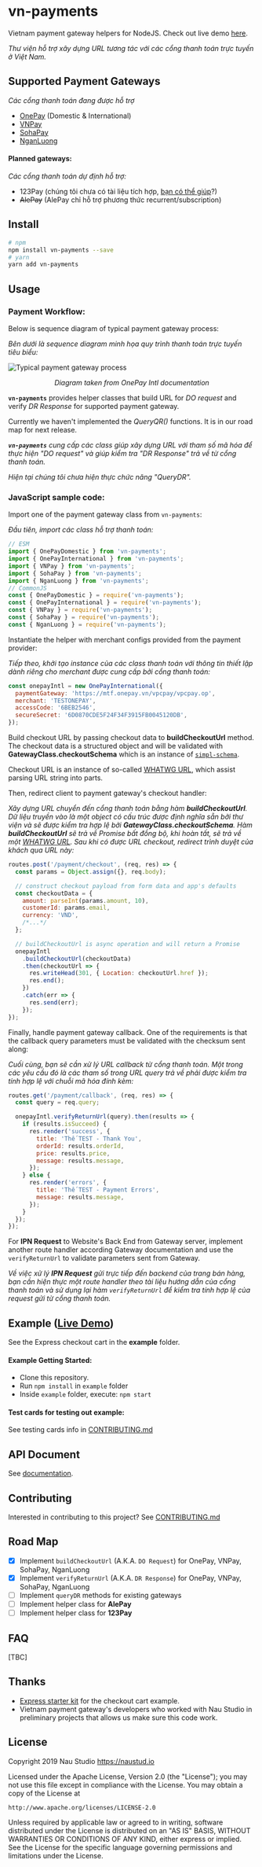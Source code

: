# vn-payments
Vietnam payment gateway helpers for NodeJS. Check out live demo [here](https://vn-payments-demo.now.sh).

_Thư viện hỗ trợ xây dựng URL tương tác với các cổng thanh toán trực tuyến ở Việt Nam._

## Supported Payment Gateways

_Các cổng thanh toán đang được hỗ trợ_

* [OnePay](http://onepay.com.vn/) (Domestic & International)
* [VNPay](https://vnpay.vn/)
* [SohaPay](https://sohapay.vn/)
* [NganLuong](https://www.nganluong.vn/nganluong/home.html)

#### Planned gateways:

_Các cổng thanh toán dự định hỗ trợ:_

* 123Pay (chúng tôi chưa có tài liệu tích hợp, [bạn có thể giúp](https://github.com/naustudio/node-vn-payments/blob/master/CONTRIBUTING.md#add-more-payment-gateway)?)
* ~~AlePay~~ (AlePay chỉ hỗ trợ phương thức recurrent/subscription)

## Install

```sh
# npm
npm install vn-payments --save
# yarn
yarn add vn-payments
```
## Usage

### Payment Workflow:

Below is sequence diagram of typical payment gateway process:

_Bên dưới là sequence diagram minh họa quy trình thanh toán trực tuyến tiêu biểu:_

![Typical payment gateway process](https://raw.githubusercontent.com/naustudio/node-vn-payments/master/docs/payment-gateway-process.jpg)

<p align="center"><em>Diagram taken from OnePay Intl documentation</em></p>

**`vn-payments`** provides helper classes that build URL for _DO request_ and verify _DR Response_ for supported payment gateway.

Currently we haven't implemented the _QueryQR()_ functions. It is in our road map for next release.

_**`vn-payments`** cung cấp các class giúp xây dựng URL với tham số mã hóa để thực hiện "DO request" và
giúp kiểm tra "DR Response" trả về từ cổng thanh toán._

_Hiện tại chúng tôi chưa hiện thực chức năng "QueryDR"._

### JavaScript sample code:

Import one of the payment gateway class from `vn-payments`:

_Đầu tiên, import các class hỗ trợ thanh toán:_

```js
// ESM
import { OnePayDomestic } from 'vn-payments';
import { OnePayInternational } from 'vn-payments';
import { VNPay } from 'vn-payments';
import { SohaPay } from 'vn-payments';
import { NganLuong } from 'vn-payments';
// CommonJS
const { OnePayDomestic } = require('vn-payments');
const { OnePayInternational } = require('vn-payments');
const { VNPay } = require('vn-payments');
const { SohaPay } = require('vn-payments');
const { NganLuong } = require('vn-payments');
```

Instantiate the helper with merchant configs provided from the payment provider:

_Tiếp theo, khởi tạo instance của các class thanh toán với thông tin thiết lập dành riêng cho merchant
được cung cấp bởi cổng thanh toán:_

```js
const onepayIntl = new OnePayInternational({
  paymentGateway: 'https://mtf.onepay.vn/vpcpay/vpcpay.op',
  merchant: 'TESTONEPAY',
  accessCode: '6BEB2546',
  secureSecret: '6D0870CDE5F24F34F3915FB0045120DB',
});
```

Build checkout URL by passing checkout data to **buildCheckoutUrl** method. The checkout data is a structured object and will be validated with **GatewayClass.checkoutSchema** which is an instance of [`simpl-schema`](https://github.com/aldeed/simple-schema-js).

Checkout URL is an instance of so-called [WHATWG URL](https://nodejs.org/api/url.html#url_url), which assist parsing URL string into parts.

Then, redirect client to payment gateway's checkout handler:

_Xây dựng URL chuyển đến cổng thanh toán bằng hàm **buildCheckoutUrl**. Dữ liệu truyền vào là một object có cấu trúc được định nghĩa sẵn bởi thư viện và sẽ được kiểm tra hợp lệ bởi **GatewayClass.checkoutSchema**. Hàm **buildCheckoutUrl** sẽ trả về Promise bất đồng bộ, khi hoàn tất, sẽ trả về một [WHATWG URL](https://nodejs.org/api/url.html#url_url). Sau khi có được URL checkout, redirect trình duyệt của khách qua URL này:_

```js
routes.post('/payment/checkout', (req, res) => {
  const params = Object.assign({}, req.body);

  // construct checkout payload from form data and app's defaults
  const checkoutData = {
    amount: parseInt(params.amount, 10),
    customerId: params.email,
    currency: 'VND',
    /*...*/
  };

  // buildCheckoutUrl is async operation and will return a Promise
  onepayIntl
    .buildCheckoutUrl(checkoutData)
    .then(checkoutUrl => {
      res.writeHead(301, { Location: checkoutUrl.href });
      res.end();
    })
    .catch(err => {
      res.send(err);
    });
});
```

Finally, handle payment gateway callback. One of the requirements is that the callback query parameters must be validated with the checksum sent along:

_Cuối cùng, bạn sẽ cần xử lý URL callback từ cổng thanh toán. Một trong các yêu cầu đó là các tham số trong URL query trả về phải được kiểm tra tính hợp lệ với chuỗi mã hóa đính kèm:_

```js
routes.get('/payment/callback', (req, res) => {
  const query = req.query;

  onepayIntl.verifyReturnUrl(query).then(results => {
    if (results.isSucceed) {
      res.render('success', {
        title: 'Thế TEST - Thank You',
        orderId: results.orderId,
        price: results.price,
        message: results.message,
      });
    } else {
      res.render('errors', {
        title: 'Thế TEST - Payment Errors',
        message: results.message,
      });
    }
  });
});
```

For **IPN Request** to Website's Back End from Gateway server, implement another route handler according Gateway documentation and use the `verifyReturnUrl` to validate parameters sent from Gateway.

_Về việc xử lý **IPN Request** gửi trực tiếp đến backend của trang bán hàng, bạn cần hiện thực một route handler theo tài liệu hướng dẫn của cổng thanh toán và sử dụng lại hàm `verifyReturnUrl` để kiểm tra tính hợp lệ của request gửi từ cổng thanh toán._

## Example ([Live Demo](https://vn-payments-demo.now.sh))

See the Express checkout cart in the **example** folder.

#### Example Getting Started:

* Clone this repository.
* Run `npm install` in `example` folder
* Inside `example` folder, execute: `npm start`

#### Test cards for testing out example:

See testing cards info in [CONTRIBUTING.md](https://github.com/naustudio/node-vn-payments/blob/master/CONTRIBUTING.md#testing-cards-for-payment-tests)

## API Document

See [documentation](http://code.naustud.io/node-vn-payments).

## Contributing

Interested in contributing to this project? See [CONTRIBUTING.md](https://github.com/naustudio/node-vn-payments/blob/master/CONTRIBUTING.md)

## Road Map

* [x] Implement `buildCheckoutUrl` (A.K.A. `DO Request`) for OnePay, VNPay, SohaPay, NganLuong
* [x] Implement `verifyReturnUrl` (A.K.A. `DR Response`) for OnePay, VNPay, SohaPay, NganLuong
* [ ] Implement `queryDR` methods for existing gateways
* [ ] Implement helper class for **AlePay**
* [ ] Implement helper class for **123Pay**

## FAQ

[TBC]

## Thanks

* [Express starter kit](https://github.com/vmasto/express-babel) for the checkout cart example.
* Vietnam payment gateway's developers who worked with Nau Studio in preliminary projects that allows us make sure this code work.

## License

Copyright 2019 Nau Studio <https://naustud.io>

Licensed under the Apache License, Version 2.0 (the "License");
you may not use this file except in compliance with the License.
You may obtain a copy of the License at

    http://www.apache.org/licenses/LICENSE-2.0

Unless required by applicable law or agreed to in writing, software
distributed under the License is distributed on an "AS IS" BASIS,
WITHOUT WARRANTIES OR CONDITIONS OF ANY KIND, either express or implied.
See the License for the specific language governing permissions and
limitations under the License.
